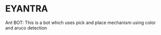 # EYANTRA
Ant BOT: This is a bot which uses pick and place mechanism using color and aruco detection
